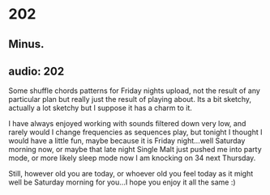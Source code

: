 # 202
## Minus.
audio: 202
---

Some shuffle chords patterns for Friday nights upload, not the result of any particular plan but really just the result of playing about. Its a bit sketchy, actually a lot sketchy but I suppose it has a charm to it.

I have always enjoyed working with sounds filtered down very low, and rarely would I change frequencies as sequences play, but tonight I thought I would have a little fun, maybe because it is Friday night…well Saturday morning now, or maybe that late night Single Malt just pushed me into party mode, or more likely sleep mode now I am knocking on 34 next Thursday.

Still, however old you are today, or whoever old you feel today as it might well be Saturday morning for you…I hope you enjoy it all the same :)